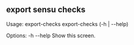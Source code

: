 ## export sensu checks

Usage:
  export-checks
  export-checks (-h | --help)

Options:
  -h --help     Show this screen.
